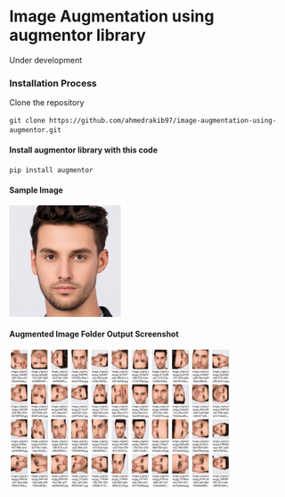 # Image Augmentation using augmentor library #

Under development

### Installation Process ###

Clone the repository

`git clone https://github.com/ahmedrakib97/image-augmentation-using-augmentor.git`

#### Install augmentor library with this code ####

`pip install augmentor`


#### Sample Image ####
<img src="images/test.jpg" width="200px">

#### Augmented Image Folder Output Screenshot ####

<img src="images/screenshotsForReadME/ss.png" width="400px" height="250px">
